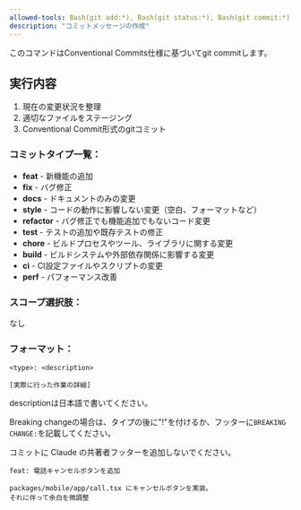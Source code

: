 ```yaml
---
allowed-tools: Bash(git add:*), Bash(git status:*), Bash(git commit:*), Bash(git diff:*)
description: "コミットメッセージの作成"
---
```


このコマンドはConventional Commits仕様に基づいてgit commitします。

## 実行内容

1. 現在の変更状況を整理
2. 適切なファイルをステージング
3. Conventional Commit形式のgitコミット

### コミットタイプ一覧：
- **feat** - 新機能の追加
- **fix** - バグ修正
- **docs** - ドキュメントのみの変更
- **style** - コードの動作に影響しない変更（空白、フォーマットなど）
- **refactor** - バグ修正でも機能追加でもないコード変更
- **test** - テストの追加や既存テストの修正
- **chore** - ビルドプロセスやツール、ライブラリに関する変更
- **build** - ビルドシステムや外部依存関係に影響する変更
- **ci** - CI設定ファイルやスクリプトの変更
- **perf** - パフォーマンス改善

### スコープ選択肢：
なし

### フォーマット：
```
<type>: <description>

[実際に行った作業の詳細]
```
descriptionは日本語で書いてください。

Breaking changeの場合は、タイプの後に"!"を付けるか、フッターに`BREAKING CHANGE:`を記載してください。

コミットに Claude の共著者フッターを追加しないでください。

```commit
feat: 電話キャンセルボタンを追加

packages/mobile/app/call.tsx にキャンセルボタンを実装。
それに伴って余白を微調整
```
